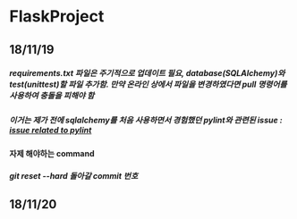 # FlaskProject
## 18/11/19
##### requirements.txt 파일은 주기적으로 업데이트 필요, database(SQLAlchemy)와 test(unittest)할 파일 추가함. 만약 온라인 상에서 파일을 변경하였다면 pull 명령어를 사용하여 충돌을 피해야 함
##### 이거는 제가 전에 sqlalchemy를 처음 사용하면서 경험했던 pylint와 관련된 issue : [issue related to pylint](https://github.com/Microsoft/vscode-python/issues/292)
#### 자제 해야하는 command
##### git reset --hard 돌아갈 commit 번호
## 18/11/20
